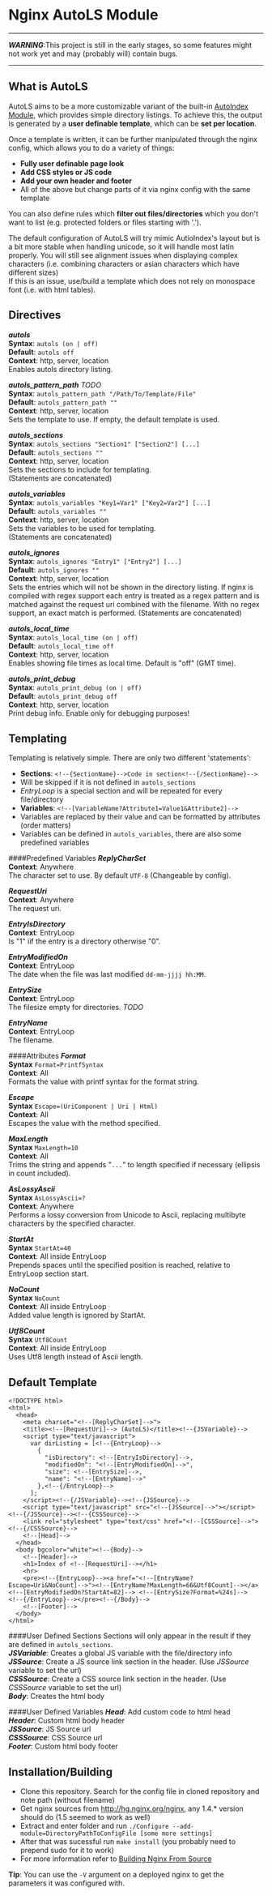 Nginx AutoLS Module
===================

***
***WARNING***:This project is still in the early stages, so some features might not work yet and may (probably will) contain bugs.
***

What is AutoLS
--------------
AutoLS aims to be a more customizable variant of the built-in [AutoIndex Module](http://wiki.codemongers.com/NginxHttpAutoindexModule),
which provides simple directory listings. To achieve this, the output is generated by a **user definable template**, which can be **set per location**.

Once a template is written, it can be further manipulated through the nginx config, which allows you to do a variety of things:
* **Fully user definable page look**
* **Add CSS styles or JS code**
* **Add your own header and footer**
* All of the above but change parts of it via nginx config with the same template

You can also define rules which **filter out files/directories** which you don't want to list (e.g. protected folders or files starting with '.').

The default configuration of AutoLS will try mimic AutioIndex's layout but is a bit more stable when handling unicode, so it will handle most latin properly.
You will still see alignment issues when displaying complex characters (i.e. combining characters or asian characters which have different sizes)  
If this is an issue, use/build a template which does not rely on monospace font (i.e. with html tables).

Directives
--------------
***autols***  
**Syntax**: `autols (on | off)`  
**Default**: `autols off`  
**Context**: http, server, location  
Enables autols directory listing.  

***autols_pattern_path*** *TODO*  
**Syntax**: `autols_pattern_path "/Path/To/Template/File"`  
**Default**: `autols_pattern_path ""`  
**Context**: http, server, location  
Sets the template to use. If empty, the default template is used.  

***autols_sections***  
**Syntax**: `autols_sections "Section1" ["Section2"] [...]`  
**Default**: `autols_sections ""`  
**Context**: http, server, location  
Sets the sections to include for templating.  
(Statements are concatenated)  

***autols_variables***  
**Syntax**: `autols_variables "Key1=Var1" ["Key2=Var2"] [...]`  
**Default**: `autols_variables ""`  
**Context**: http, server, location  
Sets the variables to be used for templating.  
(Statements are concatenated)  

***autols_ignores***  
**Syntax**: `autols_ignores "Entry1" ["Entry2"] [...]`  
**Default**: `autols_ignores ""`  
**Context**: http, server, location  
Sets the entries which will not be shown in the directory listing. If nginx is compiled with regex support each entry is treated as a regex pattern and is matched against the request uri combined with the filename. With no regex support, an exact match is performed.
(Statements are concatenated)  

***autols_local_time***  
**Syntax**: `autols_local_time (on | off)`  
**Default**: `autols_local_time off`  
**Context**: http, server, location  
Enables showing file times as local time. Default is "off" (GMT time).  

***autols_print_debug***  
**Syntax**: `autols_print_debug (on | off)`  
**Default**: `autols_print_debug off`  
**Context**: http, server, location  
Print debug info. Enable only for debugging purposes!


Templating
----------
Templating is relatively simple. There are only two different 'statements':
 * **Sections**: `<!--{SectionName}-->Code in section<!--{/SectionName}-->`
  * Will be skipped if it is not defined in `autols_sections`
  * *EntryLoop* is a special section and will be repeated for every file/directory  
 * **Variables**: `<!--[VariableName?Attribute1=Value1&Attribute2]-->`
  * Variables are replaced by their value and can be formatted by attributes (order matters)
  * Variables can be defined in `autols_variables`, there are also some predefined variables


####Predefined Variables
***ReplyCharSet***  
**Context**: Anywhere  
The character set to use. By default `UTF-8` (Changeable by config).  

***RequestUri***  
**Context**: Anywhere  
The request uri.  

***EntryIsDirectory***  
**Context**: EntryLoop  
Is "1" iif the entry is a directory otherwise "0".  

***EntryModifiedOn***  
**Context**: EntryLoop  
The date when the file was last modified `dd-mm-jjjj hh:MM`.  

***EntrySize***  
**Context**: EntryLoop  
The filesize empty for directories. *TODO*  

***EntryName***  
**Context**: EntryLoop  
The filename.  


####Attributes
***Format***  
**Syntax** `Format=PrintfSyntax`  
**Context**: All  
Formats the value with printf syntax for the format string.  

***Escape***  
**Syntax** `Escape=(UriComponent | Uri | Html)`  
**Context**: All  
Escapes the value with the method specified.  

***MaxLength***  
**Syntax** `MaxLength=10`  
**Context**: All  
Trims the string and appends "`...`" to length specified if necessary (ellipsis in count included).  

***AsLossyAscii***  
**Syntax** `AsLossyAscii=?`  
**Context**: Anywhere  
Performs a lossy conversion from Unicode to Ascii, replacing multibyte characters by the specified character.  

***StartAt***  
**Syntax** `StartAt=40`  
**Context**: All inside EntryLoop  
Prepends spaces until the specified position is reached, relative to EntryLoop section start.  

***NoCount***  
**Syntax** `NoCount`  
**Context**: All inside EntryLoop  
Added value length is ignored by StartAt.  

***Utf8Count***  
**Syntax** `Utf8Count`  
**Context**: All inside EntryLoop  
Uses Utf8 length instead of Ascii length.  


Default Template
----------------
```
<!DOCTYPE html>
<html>
  <head>
    <meta charset="<!--[ReplyCharSet]-->">
    <title><!--[RequestUri]--> (AutoLS)</title><!--{JSVariable}-->
    <script type="text/javascript">
      var dirListing = [<!--{EntryLoop}-->
        {
          "isDirectory": <!--[EntryIsDirectory]-->,
          "modifiedOn": "<!--[EntryModifiedOn]-->",
          "size": <!--[EntrySize]-->,
          "name": "<!--[EntryName]-->"
        },<!--{/EntryLoop}-->
      ];
    </script><!--{/JSVariable}--><!--{JSSource}-->
    <script type="text/javascript" src="<!--[JSSource]-->"></script><!--{/JSSource}--><!--{CSSSource}-->
    <link rel="stylesheet" type="text/css" href="<!--[CSSSource]-->"><!--{/CSSSource}-->
    <!--[Head]-->
  </head>
  <body bgcolor="white"><!--{Body}-->
    <!--[Header]-->
    <h1>Index of <!--[RequestUri]--></h1>
    <hr>
    <pre><!--{EntryLoop}--><a href="<!--[EntryName?Escape=Uri&NoCount]-->"><!--[EntryName?MaxLength=66&Utf8Count]--></a><!--[EntryModifiedOn?StartAt=82]--> <!--[EntrySize?Format=%24s]-->
<!--{/EntryLoop}--></pre><!--{/Body}-->
    <!--[Footer]-->
  </body>
</html>
```

####User Defined Sections
Sections will only appear in the result if they are defined in `autols_sections`.  
***JSVariable***: Creates a global JS variable with the file/directory info  
***JSSource***: Create a JS source link section in the header. (Use *JSSource* variable to set the url)  
***CSSSource***: Create a CSS source link section in the header. (Use *CSSSource* variable to set the url)  
***Body***: Creates the html body  
 

####User Defined Variables
***Head***: Add custom code to html head  
***Header***: Custom html body header  
***JSSource***: JS Source url  
***CSSSource***: CSS Source url  
***Footer***: Custom html body footer  


Installation/Building
---------------------
* Clone this repository. Search for the config file in cloned repository and note path (without filename)
* Get nginx sources from http://hg.nginx.org/nginx, any 1.4.* version should do (1.5 seemed to work as well)
* Extract and enter folder and run `./Configure --add-module=DirectoryPathToConfigFile [some more settings]`
* After that was sucessful run `make install` (you probably need to prepend sudo for it to work)
 * For more information refer to [Building Nginx From Source](http://wiki.nginx.org/Install#Building_Nginx_From_Source)

**Tip**: You can use the `-V` argument on a deployed nginx to get the parameters it was configured with.
